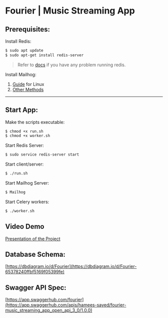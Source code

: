 # Fourier | Music Streaming App


## Prerequisites:
Install Redis: 
```bash
$ sudo apt update
$ sudo apt-get install redis-server
```

> Refer to [docs](https://redis.io/docs/latest/operate/oss_and_stack/install/) if you have any problem running redis.

Install Mailhog:  
1. [Guide](https://gist.github.com/dipenparmar12/4e6cd50d8d1303d5e914742f62659116) for Linux
2. [Other Methods](https://kinsta.com/blog/mailhog/)

---

## Start App: 
Make the scripts executable:
```bash
$ chmod +x run.sh
$ chmod +x worker.sh
```
Start Redis Server: 
```bash
$ sudo service redis-server start
```
Start client/server:  
```bash
$ ./run.sh
```

Start Mailhog Server:
```bash
$ Mailhog
```

Start Celery workers:  
```bash
$ ./worker.sh
```

## Video Demo
[Presentation of the Project](https://youtu.be/dm5b3dYPyPM)

## Database Schema:
[https://dbdiagram.io/d/Fourier](https://dbdiagram.io/d/Fourier-65378240ffbf5169f05399fe)   

## Swagger API Spec:
[https://app.swaggerhub.com/fourier](https://app.swaggerhub.com/apis/hamees-sayed/fourier-music_streaming_app_open_api_3_0/1.0.0)
